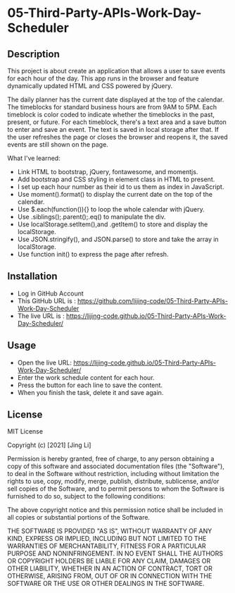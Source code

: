 # 05-Third-Party-APIs-Work-Day-Scheduler

## Description

This project is about create an application that allows a user to save events for each hour of the day. This app runs in the browser and feature dynamically updated HTML and CSS powered by jQuery.

The daily planner has the current date displayed at the top of the calendar. The timeblocks for standard business hours are from 9AM to 5PM. Each timeblock is color coded to indicate whether the timeblocks in the past, present, or future. For each timeblock, there's a text area and a save button to enter and save an event. The text is saved in local storage after that. If the user refreshes the page or closes the browser and reopens it, the saved events are still shown on the page.

What I've learned:

* Link HTML to bootstrap, jQuery, fontawesome, and momentjs.
* Add bootstrap and CSS styling in element class in HTML to present.
* I set up each hour number as their id to us them as index in JavaScript.
* Use moment().format() to display the current date on the top of the calendar. 
* Use $.each(function()){} to loop the whole calendar with jQuery.
* Use .siblings();.parent();.eq() to manipulate the div.
* Use localStorage.setItem(),and .getItem() to store and display the localStorage.
* Use JSON.stringify(), and JSON.parse() to store and take the array in localStorage.
* Use function init() to express the page after refresh.


## Installation
* Log in GitHub Account
* This GitHub URL is : https://github.com/lijing-code/05-Third-Party-APIs-Work-Day-Scheduler
* The live URL is : https://lijing-code.github.io/05-Third-Party-APIs-Work-Day-Scheduler/

## Usage


* Open the live URL:  https://lijing-code.github.io/05-Third-Party-APIs-Work-Day-Scheduler/
* Enter the work schedule content for each hour.
* Press the button for each line to save the content.
* When you finish the task, delete it and save again.

## License
MIT License

Copyright (c) [2021] [Jing Li]

Permission is hereby granted, free of charge, to any person obtaining a copy
of this software and associated documentation files (the "Software"), to deal
in the Software without restriction, including without limitation the rights
to use, copy, modify, merge, publish, distribute, sublicense, and/or sell
copies of the Software, and to permit persons to whom the Software is
furnished to do so, subject to the following conditions:

The above copyright notice and this permission notice shall be included in all
copies or substantial portions of the Software.

THE SOFTWARE IS PROVIDED "AS IS", WITHOUT WARRANTY OF ANY KIND, EXPRESS OR
IMPLIED, INCLUDING BUT NOT LIMITED TO THE WARRANTIES OF MERCHANTABILITY,
FITNESS FOR A PARTICULAR PURPOSE AND NONINFRINGEMENT. IN NO EVENT SHALL THE
AUTHORS OR COPYRIGHT HOLDERS BE LIABLE FOR ANY CLAIM, DAMAGES OR OTHER
LIABILITY, WHETHER IN AN ACTION OF CONTRACT, TORT OR OTHERWISE, ARISING FROM,
OUT OF OR IN CONNECTION WITH THE SOFTWARE OR THE USE OR OTHER DEALINGS IN THE
SOFTWARE.

 
